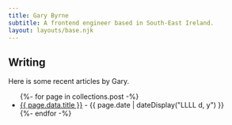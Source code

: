 ```yaml
---
title: Gary Byrne
subtitle: A frontend engineer based in South-East Ireland.
layout: layouts/base.njk
---
```


## Writing

Here is some recent articles by Gary.

<ul class="listing">
{%- for page in collections.post -%}
  <li>
    <a href="{{ page.url }}">{{ page.data.title }}</a> -
    <time datetime="{{ page.date }}">{{ page.date | dateDisplay("LLLL d, y") }}</time>
  </li>
{%- endfor -%}
</ul>
